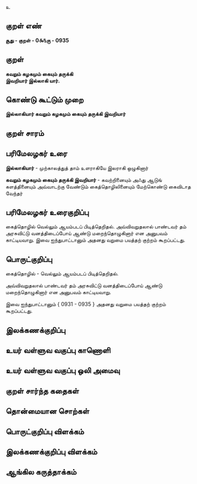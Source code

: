 உ

## குறள் எண் 

**சூது - குறள் - 0௯௩ரு - 0935**

## குறள் 

**கவறும் கழகமும் கையும் தருக்கி  
இவறியார் இல்லாகி யார்.** 

## கொண்டு கூட்டும் முறை

**இல்லாகியார் கவறும் கழகமும் கையும் தருக்கி இவறியார்**

## குறள் சாரம் 


## பரிமேலழகர் உரை

**இல்லாகியார்** - முற்காலத்துத் தாம் உளராகியே இலராகி ஒழுகினார் 

**கவறும் கழகமும் கையும் தருக்கி இவறியார்** - கவற்றினையும் அஃது ஆடுங் களத்தினையும் அவ்வாடற்கு வேண்டும் கைத்தொழிலினையும் மேற்கொண்டு கைவிடாத வேந்தர்

## பரிமேலழகர் உரைகுறிப்பு   

கைத்தொழில் வெல்லும் ஆயம்படப் பிடித்தெறிதல். அவ்விவறுதலால் பாண்டவர் தம் அரசுவிட்டு வனத்திடைப்போய் ஆண்டு மறைந்தொழுகினார் என அனுபவம் காட்டியவாறு. இவை ஐந்துபாட்டானும் அதனது வறுமை பயத்தற் குற்றம் கூறப்பட்டது.

## பொருட்குறிப்பு 

கைத்தொழில் - வெல்லும் ஆயம்படப் பிடித்தெறிதல். 

அவ்விவறுதலால் பாண்டவர் தம் அரசுவிட்டு வனத்திடைப்போய் ஆண்டு மறைந்தொழுகினார் என அனுபவம் காட்டியவாறு. 

இவை ஐந்துபாட்டானும் { 0931 - 0935 } அதனது வறுமை பயத்தற் குற்றம் கூறப்பட்டது.

## இலக்கணக்குறிப்பு  


## உயர் வள்ளுவ வகுப்பு காணொளி


## உயர் வள்ளுவ வகுப்பு ஒலி அமைவு 

 
## குறள் சார்ந்த கதைகள் 


## தொன்மையான சொற்கள்


## பொருட்குறிப்பு விளக்கம்


## இலக்கணக்குறிப்பு விளக்கம்


## ஆங்கில கருத்தாக்கம் 


